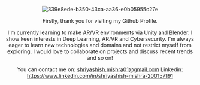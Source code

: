 <div align="center">
  
![339e8ede-b350-43ca-aa36-e0b05955c27e](https://user-images.githubusercontent.com/62511046/89133814-dbc38780-d53c-11ea-85f2-55846db78c1a.gif)

Firstly, thank you for visiting my Github Profile. 

I'm currently learning to make AR/VR environments via Unity and Blender. 
I show keen interests in Deep Learning, AR/VR and Cybersecurity.
I'm always eager to learn new technologies and domains and not restrict myself from exploring. 
I would love to collaborate on projects and discuss recent trends and so on!

You can contact me on: shriyashish.mishra01@gmail.com
Linkedin: https://www.linkedin.com/in/shriyashish-mishra-200157191

</div>
